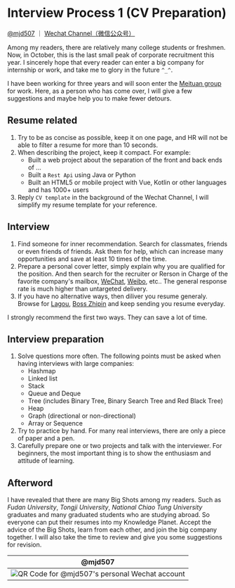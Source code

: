 # Interview Process 1 (CV Preparation)

[@mjd507][1] ｜ [Wechat Channel（微信公众号）][2]

[1]: https://github.com/mjd507
[2]: https://mp.weixin.qq.com/s/mmkFznQh8-eCMuAl77uTsQ

Among my readers, there are relatively many college students or freshmen. Now, in October, this is the last small peak of corporate recruitment this year. I sincerely hope that every reader can enter a big company for internship or work, and take me to glory in the future `^_^`.

I have been working for three years and will soon enter the [Meituan group](https://about.meituan.com/en-about.html) for work. Here, as a person who has come over, I will give a few suggestions and maybe help you to make fewer detours.

## Resume related

1. Try to be as concise as possible, keep it on one page, and HR will not be able to filter a resume for more than 10 seconds.
2. When describing the project, keep it compact. For example:
    - Built a web project about the separation of the front and back ends of ...
    - Built a `Rest Api` using Java or Python
    - Built an HTML5 or mobile project with Vue, Kotlin or other languages and has 1000+ users
3. Reply `CV template` in the background of the Wechat Channel, I will simplify my resume template for your reference.

## Interview

1. Find someone for inner recommendation. Search for classmates, friends or even friends of friends. Ask them for help, which can increase many opportunities and save at least 10 times of the time.
2. Prepare a personal cover letter, simply explain why you are qualified for the position. And then search for the recruiter or Rerson in Charge of the favorite company's mailbox, [WeChat](https://www.wechat.com/en/), [Weibo](https://weibo.com/), etc.. The general response rate is much higher than untargeted delivery.
3. If you have no alternative ways, then diliver you resume generaly. Browse for [Lagou](https://www.lagou.com/), [Boss Zhipin](https://www.zhipin.com/) and keep sending you resume everyday.

I strongly recommend the first two ways. They can save a lot of time.

## Interview preparation

1. Solve questions more often. The following points must be asked when having interviews with large companies:
    - Hashmap
    - Linked list
    - Stack
    - Queue and Deque
    - Tree (includes Binary Tree, Binary Search Tree and Red Black Tree)
    - Heap
    - Graph (directional or non-directional)
    - Array or Sequence
2. Try to practice by hand. For many real interviews, there are only a piece of paper and a pen.
3. Carefully prepare one or two projects and talk with the interviewer. For beginners, the most important thing is to show the enthusiasm and attitude of learning.

## Afterword

I have revealed that there are many Big Shots among my readers. Such as *Fudan University*, *Tongji University*, *National Chiao Tung University* graduates and many graduated students who are studying abroad. So everyone can put their resumes into my Knowledge Planet. Accept the advice of the Big Shots, learn from each other, and join the big company together. I will also take the time to review and give you some suggestions for revision.

|                       @mjd507                       |
| :-------------------------------------------------: |
| ![QR Code for @mjd507's personal Wechat account][4] |

[4]: https://mp.weixin.qq.com/mp/qrcode?scene=10000004&size=102&__biz=MzIwNTkwNTgwOA==&mid=2247484186&idx=1&sn=e60a472387fd2a82d4bf37b70c855bc4&send_time=
